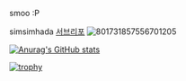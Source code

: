 smoo :P

simsimhada
[서브리포](https://git.trols.lol)
![801731857556701205](https://user-images.githubusercontent.com/69005921/125444838-aa7de34b-63a1-407b-8fac-c48b703f78e3.gif)

[![Anurag's GitHub stats](https://github-readme-stats.vercel.app/api?username=tmddn3070)](https://github.com/anuraghazra/github-readme-stats)

[![trophy](https://github-profile-trophy.vercel.app/?username=tmddn3070)](https://github.com/ryo-ma/github-profile-trophy)

